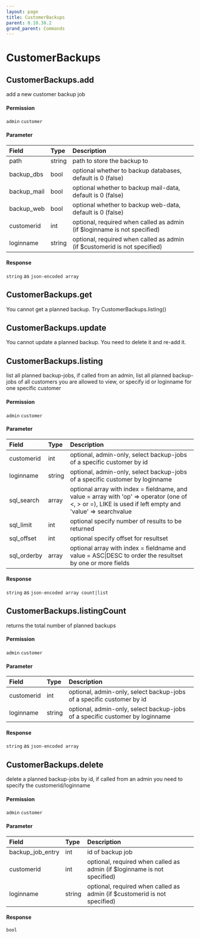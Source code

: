 ```yaml
---
layout: page
title: CustomerBackups
parent: 0.10.38.2
grand_parent: Commands
---
```


# CustomerBackups

## CustomerBackups.add

add a new customer backup job

#### Permission

`admin` `customer`

#### Parameter

| Field | Type | Description |
| :--- | :--- | :--- |
| path | string | path to store the backup to |
| backup_dbs | bool | optional whether to backup databases, default is 0 (false) |
| backup_mail | bool | optional whether to backup mail-data, default is 0 (false) |
| backup_web | bool | optional whether to backup web-data, default is 0 (false) |
| customerid | int | optional, required when called as admin (if $loginname is not specified) |
| loginname | string | optional, required when called as admin (if $customerid is not specified) |

#### Response

`string` as `json-encoded array`

## CustomerBackups.get

You cannot get a planned backup. Try CustomerBackups.listing()

## CustomerBackups.update

You cannot update a planned backup. You need to delete it and re-add it.

## CustomerBackups.listing

list all planned backup-jobs, if called from an admin, list all planned backup-jobs of all customers you are allowed to view, or specify id or loginname for one specific customer

#### Permission

`admin` `customer`

#### Parameter

| Field | Type | Description |
| :--- | :--- | :--- |
| customerid | int | optional, admin-only, select backup-jobs of a specific customer by id |
| loginname | string | optional, admin-only, select backup-jobs of a specific customer by loginname |
| sql_search | array | optional array with index = fieldname, and value = array with 'op' => operator (one of <, > or =), LIKE is used if left empty and 'value' => searchvalue |
| sql_limit | int | optional specify number of results to be returned |
| sql_offset | int | optional specify offset for resultset |
| sql_orderby | array | optional array with index = fieldname and value = ASC\|DESC to order the resultset by one or more fields |

#### Response

`string` as `json-encoded array count|list`

## CustomerBackups.listingCount

returns the total number of planned backups

#### Permission

`admin` `customer`

#### Parameter

| Field | Type | Description |
| :--- | :--- | :--- |
| customerid | int | optional, admin-only, select backup-jobs of a specific customer by id |
| loginname | string | optional, admin-only, select backup-jobs of a specific customer by loginname |

#### Response

`string` as `json-encoded array`

## CustomerBackups.delete

delete a planned backup-jobs by id, if called from an admin you need to specify the customerid/loginname

#### Permission

`admin` `customer`

#### Parameter

| Field | Type | Description |
| :--- | :--- | :--- |
| backup_job_entry | int | id of backup job |
| customerid | int | optional, required when called as admin (if $loginname is not specified) |
| loginname | string | optional, required when called as admin (if $customerid is not specified) |

#### Response

`bool`